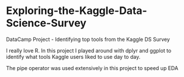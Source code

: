 # Exploring-the-Kaggle-Data-Science-Survey
 DataCamp Project - Identifying top tools from the Kaggle DS Survey
 
 I really love R.  In this project I played around with dplyr and ggplot to identify what tools Kaggle users liked to use day to day.
 
 The pipe operator was used extensively in this project to speed up EDA
